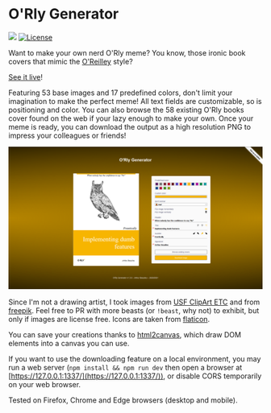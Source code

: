 # O'Rly Generator

![](https://badgen.net/badge/version/1.3.2/blue)
[![License](https://img.shields.io/github/license/ArthurBeaulieu/ORlyGenerator.svg)](https://github.com/ArthurBeaulieu/ORlyGenerator/blob/master/LICENSE.md)

Want to make your own nerd O'Rly meme? You know, those ironic book covers that mimic the [O'Reilley](https://www.oreilly.com/) style?

[See it live](https://arthurbeaulieu.github.io/ORlyGenerator/)!

Featuring 53 base images and 17 predefined colors, don't limit your imagination to make the perfect meme! All text fields are customizable, so is positioning and color. You can also browse the 58 existing O'Rly books cover found on the web if your lazy enough to make your own. Once your meme is ready, you can download the output as a high resolution PNG to impress your colleagues or friends!

<p>
  <img src="/assets/screenshots/demo.png" width="960" alt="orly-generator-screenshot"/>
</p>

Since I'm not a drawing artist, I took images from [USF ClipArt ETC](https://etc.usf.edu/clipart) and from [freepik](https://www.freepik.com/). Feel free to PR with more beasts (or `!beast`, why not) to exhibit, but only if images are license free. Icons are taken from [flaticon](https://www.flaticon.com/).

You can save your creations thanks to [html2canvas](https://html2canvas.hertzen.com/), which draw DOM elements into a canvas you can use.

If you want to use the downloading feature on a local environment, you may run a web server (`npm install && npm run dev` then open a browser at [https://127.0.0.1:1337/](https://127.0.0.1:1337/)), or disable CORS temporarily on your web browser.

Tested on Firefox, Chrome and Edge browsers (desktop and mobile).
